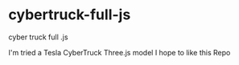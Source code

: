 # cybertruck-full-js
cyber truck full .js

I'm tried a Tesla CyberTruck Three.js model
I hope to like this Repo
